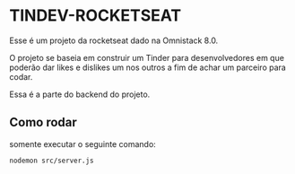 # TINDEV-ROCKETSEAT

Esse é um projeto da rocketseat dado na Omnistack 8.0.

O projeto se baseia em construir um Tinder para desenvolvedores em que poderão dar likes e dislikes um nos outros a fim de achar um parceiro para codar.

Essa é a parte do backend do projeto.

## Como rodar

somente executar o seguinte comando:

```
nodemon src/server.js
```
